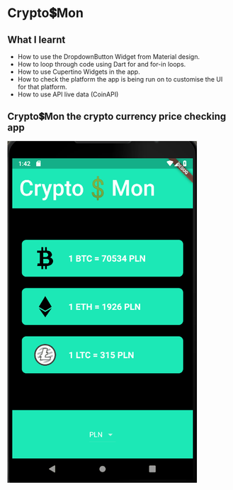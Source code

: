 


# Crypto💲Mon

## What I learnt

- How to use the DropdownButton Widget from Material design.
- How to loop through code using Dart for and for-in loops.
- How to use Cupertino Widgets in the app.
- How to check the platform the app is being run on to customise the UI for that platform.
- How to use API live data (CoinAPI)


##  Crypto💲Mon the crypto currency price checking app



![Finished App](https://github.com/vibalijoshi/CryptoMon/blob/main/images/crypto.gif)


